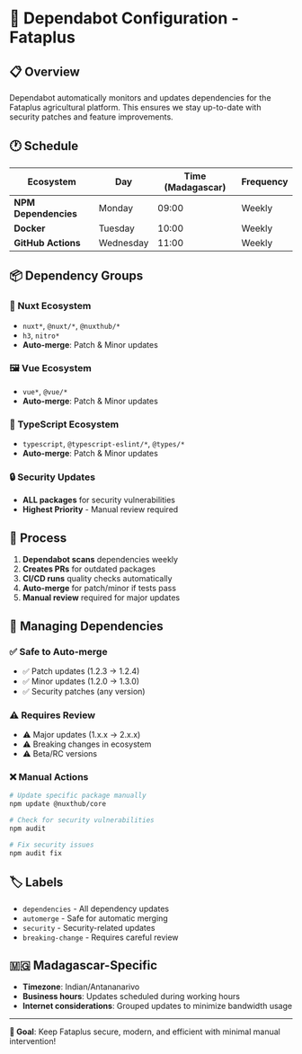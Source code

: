 # 🤖 Dependabot Configuration - Fataplus

## 📋 Overview

Dependabot automatically monitors and updates dependencies for the Fataplus agricultural platform. This ensures we stay up-to-date with security patches and feature improvements.

## 🕐 Schedule

| Ecosystem | Day | Time (Madagascar) | Frequency |
|-----------|-----|-------------------|-----------|
| **NPM Dependencies** | Monday | 09:00 | Weekly |
| **Docker** | Tuesday | 10:00 | Weekly |
| **GitHub Actions** | Wednesday | 11:00 | Weekly |

## 📦 Dependency Groups

### 🎯 Nuxt Ecosystem
- `nuxt*`, `@nuxt/*`, `@nuxthub/*`
- `h3`, `nitro*`
- **Auto-merge**: Patch & Minor updates

### 🖼️ Vue Ecosystem  
- `vue*`, `@vue/*`
- **Auto-merge**: Patch & Minor updates

### 📘 TypeScript Ecosystem
- `typescript`, `@typescript-eslint/*`, `@types/*`
- **Auto-merge**: Patch & Minor updates

### 🔒 Security Updates
- **ALL packages** for security vulnerabilities
- **Highest Priority** - Manual review required

## 🚀 Process

1. **Dependabot scans** dependencies weekly
2. **Creates PRs** for outdated packages
3. **CI/CD runs** quality checks automatically
4. **Auto-merge** for patch/minor if tests pass
5. **Manual review** required for major updates

## 🔧 Managing Dependencies

### ✅ Safe to Auto-merge
- ✅ Patch updates (1.2.3 → 1.2.4)
- ✅ Minor updates (1.2.0 → 1.3.0)
- ✅ Security patches (any version)

### ⚠️ Requires Review
- ⚠️ Major updates (1.x.x → 2.x.x)
- ⚠️ Breaking changes in ecosystem
- ⚠️ Beta/RC versions

### ❌ Manual Actions

```bash
# Update specific package manually
npm update @nuxthub/core

# Check for security vulnerabilities
npm audit

# Fix security issues
npm audit fix
```

## 🏷️ Labels

- `dependencies` - All dependency updates
- `automerge` - Safe for automatic merging
- `security` - Security-related updates
- `breaking-change` - Requires careful review

## 🇲🇬 Madagascar-Specific

- **Timezone**: Indian/Antananarivo
- **Business hours**: Updates scheduled during working hours
- **Internet considerations**: Grouped updates to minimize bandwidth usage

---

**🎯 Goal**: Keep Fataplus secure, modern, and efficient with minimal manual intervention! 